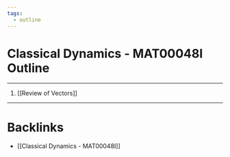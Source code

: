 ```yaml
---
tags:
  - outline
---
```


# Classical Dynamics - MAT00048I Outline
---
1. [[Review of Vectors]]

---
# Backlinks

- [[Classical Dynamics - MAT00048I]]